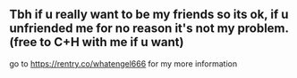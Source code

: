 Tbh if u really want to be my friends so its ok, if u unfriended me for no reason it's not my problem. (free to C+H with me if u want)
-
go to https://rentry.co/whatengel666 for my more information
